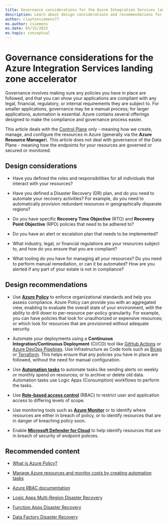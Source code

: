 ```yaml
---
title: Governance considerations for the Azure Integration Services landing zone accelerator
description: Learn about design considerations and recommendations for governance in the Azure Integration Services landing zone accelerator.
author: claytonsiemens77
ms.author: csiemens
ms.date: 03/15/2023
ms.topic: conceptual
---
```

# Governance considerations for the Azure Integration Services landing zone accelerator

Governance involves making sure any policies you have in place are followed, and that you can show your applications are compliant with any legal, financial, regulatory, or internal requirements they are subject to. For smaller applications, governance may be a manual process; for larger applications, automation is essential. Azure contains several offerings designed to make the compliance and governance process easier.

This article deals with the [Control Plane](/azure/azure-resource-manager/management/control-plane-and-data-plane) only - meaning how we create, manage, and configure the resources in Azure (generally via the **Azure Resource Manager**). This article does not deal with governance of the Data Plane - meaning how the endpoints for your resources are governed or secured or monitored.

## Design considerations

- Have you defined the roles and responsibilities for all individuals that interact with your resources?

- Have you defined a Disaster Recovery (DR) plan, and do you need to automate your recovery activities? For example, do you need to automatically provision redundant resources in geographically disparate regions?

- Do you have specific **Recovery Time Objective** (RTO) and **Recovery Point Objective** (RPO) policies that need to be adhered to?

- Do you have an alert or escalation plan that needs to be implemented?

- What industry, legal, or financial regulations are your resources subject to, and how do you ensure that you are compliant?

- What tooling do you have for managing all your resources? Do you need to perform manual remediation, or can it be automated? How are you alerted if any part of your estate is not in compliance?

## Design recommendations

- Use **[Azure Policy](/azure/governance/policy/overview)** to enforce organizational standards and help you assess compliance. Azure Policy can provide you with an aggregated view, enabling to evaluate the overall state of your environment, with the ability to drill down to per-resource per-policy granularity. For example, you can have policies that look for unauthorized or expensive resources; or which look for resources that are provisioned without adequate security.

- Automate your deployments using a **Continuous Integration/Continuous Deployment** (CI/CD) tool like [GitHub Actions](/azure/developer/github/github-actions) or [Azure DevOps Pipelines](/azure/devops/pipelines/overview-azure?view=azure-devops). Use Infrastructure as Code tools such as [Bicep](/azure/azure-resource-manager/bicep/overview) or [Terraform](/azure/developer/terraform/overview). This helps ensure that any policies you have in place are followed, without the need for manual configuration.

- Use **[Automation tasks](/azure/logic-apps/create-automation-tasks-azure-resources)** to automate tasks like sending alerts on weekly or monthly spend on resources; or to archive or delete old data. Automation tasks use Logic Apps (Consumption) workflows to perform the tasks.

- Use **[Role-based access control](/azure/role-based-access-control/overview)** (RBAC) to restrict user and application access to differing levels of scope.

- Use monitoring tools such as **[Azure Monitor](/azure/azure-monitor/overview)** or to identify where resources are either in breach of policy, or to identify resources that are in danger of breaching policy soon.

- Enable **[Microsoft Defender for Cloud](/azure/defender-for-cloud/defender-for-cloud-introduction)** to help identify resources that are in breach of security of endpoint policies.

## Recommended content

- [What is Azure Policy?](/azure/governance/policy/overview)

- [Manage Azure resources and monitor costs by creating automation tasks](/azure/logic-apps/create-automation-tasks-azure-resources)

- [Azure RBAC documentation](/azure/role-based-access-control/)

- [Logic Apps Multi-Region Disaster Recovery](/azure/logic-apps/multi-region-disaster-recovery)

- [Function Apps Disaster Recovery](/azure/reliability/reliability-functions?tabs=azure-portal&pivots=flex-consumption-plan)

- [Data Factory Disaster Recovery](/azure/reliability/reliability-data-factory)

